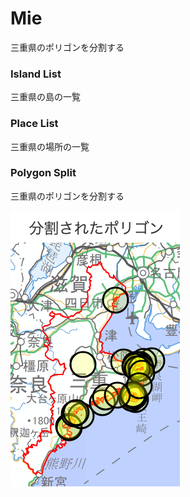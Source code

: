 Mie
===============

三重県のポリゴンを分割する

### Island List

三重県の島の一覧

### Place List

三重県の場所の一覧

### Polygon Split

三重県のポリゴンを分割する

![splited_polygons](https://github.com/ohwada/World_Countries/blob/main/geoPandas/polygon_explode/mie/polygon_split/screenshots/splited_polygons.png)
